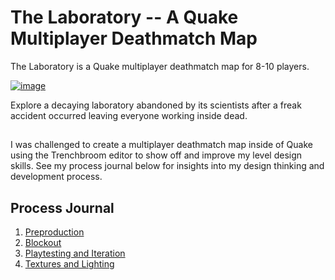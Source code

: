 # The Laboratory -- A Quake Multiplayer Deathmatch Map

The Laboratory is a Quake multiplayer deathmatch map for 8-10 players.

[![image](https://github.com/user-attachments/assets/c8f82c22-25a2-4fa4-817b-8c3aa2144d0a)](https://www.youtube.com/watch?v=sw07BhtMwTY)

Explore a decaying laboratory abandoned by its scientists after a freak accident occurred leaving everyone working inside dead.
## 
I was challenged to create a multiplayer deathmatch map inside of Quake using the Trenchbroom editor to show off and improve my level design skills. See my process journal below for insights into my design thinking and development process.

## Process Journal
1. [Preproduction](preproduction.md)
2. [Blockout](blockout.md)
3. [Playtesting and Iteration](playtesting-and-iteration.md)
4. [Textures and Lighting](textures-and-lighting.md)
